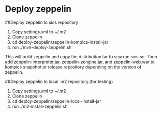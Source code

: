 # Deploy zeppelin

##Deploy zeppelin to sics repository

1.  Copy settings.xml to ~/.m2 
2.  Clone zeppelin
3.  cd deploy-zeppelin/zeppelin-kompics-install-jar
4.  run ./mvn-deploy-zeppelin.sh <path-to-zeppelin> <version>

This will build zeppelin and copy the distribution tar to snurran.sics.se. Then add  zeppelin-interpreter.jar, zeppelin-zengine.jar, and zeppelin-web.war to 
kompics snapshot or release repository depending on the version of zeppelin. 

##Deploy zeppelin to local .m2 repository.(for testing)  

1.  Copy settings.xml to ~/.m2 
2.  Clone zeppelin
3.  cd deploy-zeppelin/zeppelin-local-install-jar
4.  run ./m2-install-zeppelin.sh <path-to-zeppelin> <version>
